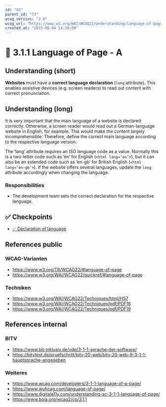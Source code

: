 ```yaml
---
id: "43"
parent_id: "73"
wcag_version: "2.0"
wcag_url: "https://www.w3.org/WAI/WCAG22/Understanding/language-of-page.html"
created_at: "2015-08-04 14:36:00"
---
```


# 📜 3.1.1 Language of Page - A

## Understanding (short)

**Websites** must have a **correct language declaration** (`long` attribute). This enables assistive devices (e.g. screen readers) to read out content with correct pronunciation.

## Understanding (long)

It is very important that the main language of a website is declared correctly. Otherwise, a screen reader would read out a German-language website in English, for example. This would make the content largely incomprehensible. Therefore, define the correct main language according to the respective language version.

The ‘lang’ attribute requires an ISO language code as a value. Normally this is a two-letter code such as ‘en’ for English (`<html lang=‘en’>`), but it can also be an extended code such as ‘en-gb’ for British English (`<html lang=‘en-gb’>`). If the website offers several languages, update the `lang` attribute accordingly when changing the language.

### Responsibilities

- The development team sets the correct declaration for the respective language.

## ✅ Checkpoints

- [✅ Declaration of language](declaration-of-language)

## References public

### WCAG-Varianten
- <https://www.w3.org/TR/WCAG22/#language-of-page>
- <https://www.w3.org/WAI/WCAG22/quickref/#language-of-page>

### Techniken
- <https://www.w3.org/WAI/WCAG22/Techniques/html/H57>
- <https://www.w3.org/WAI/WCAG22/Techniques/pdf/PDF16>
- <https://www.w3.org/WAI/WCAG22/Techniques/pdf/PDF19>

## References internal

### BITV
- <https://www.bit-inklusiv.de/vdp/3-1-1-sprache-der-software/>
- <https://bitvtest.de/pruefschritt/bitv-20-web/bitv-20-web-9-3-1-1-hauptsprache-angegeben>

### Weiteres
- <https://www.wcag.com/developers/3-1-1-language-of-a-page/>
- <https://www.wuhcag.com/language-of-page/>
- <https://www.digitala11y.com/understanding-sc-3-1-1-language-of-page/>
- <https://www.boia.org/wcag2/cp/3.1.1>